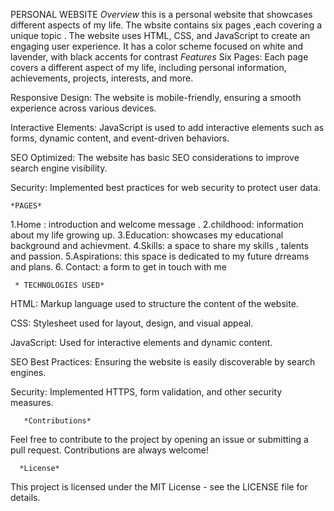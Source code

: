 PERSONAL WEBSITE
      *Overview*
  this is a personal website that showcases different aspects of my life.
  The wbsite contains six pages ,each covering a unique topic .
  The website uses HTML, CSS, and JavaScript to create an engaging user experience. It has a color scheme focused on white and lavender, with black accents for contrast
      *Features*
Six Pages: Each page covers a different aspect of my life, including personal information, achievements, projects, interests, and more.

Responsive Design: The website is mobile-friendly, ensuring a smooth experience across various devices.

Interactive Elements: JavaScript is used to add interactive elements such as forms, dynamic content, and event-driven behaviors.

SEO Optimized: The website has basic SEO considerations to improve search engine visibility.

Security: Implemented best practices for web security to protect user data.

    *PAGES*
1.Home : introduction and welcome message .
2.childhood: information about my life growing up.
3.Education: showcases my educational background and achievment.
4.Skills: a space to share my skills , talents and passion.
5.Aspirations: this space is dedicated to my future drreams and plans.
6. Contact: a form to get in touch with me

     * TECHNOLOGIES USED*
HTML: Markup language used to structure the content of the website.

CSS: Stylesheet used for layout, design, and visual appeal.

JavaScript: Used for interactive elements and dynamic content.

SEO Best Practices: Ensuring the website is easily discoverable by search engines.

Security: Implemented HTTPS, form validation, and other security measures.

       *Contributions*
Feel free to contribute to the project by opening an issue or submitting a pull request. Contributions are always welcome!

      *License*
This project is licensed under the MIT License - see the LICENSE file for details.



